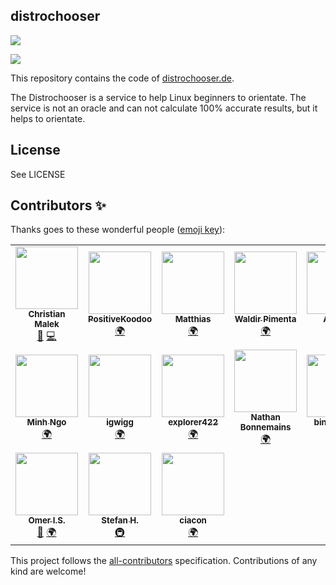 ## distrochooser


[![](https://distrochooser.de/tux.png)](https://distrochooser.de)

[![](https://cdn.rawgit.com/sindresorhus/awesome/d7305f38d29fed78fa85652e3a63e154dd8e8829/media/badge.svg)](https://github.com/vuejs/awesome-vue)

This repository contains the code of [distrochooser.de](http://distrochooser.de). 

The Distrochooser is a service to help Linux beginners to orientate. The service is not an oracle and can not calculate 100% accurate results, but it helps to orientate.

## License

See LICENSE


## Contributors ✨

Thanks goes to these wonderful people ([emoji key](https://allcontributors.org/docs/en/emoji-key)):

<!-- ALL-CONTRIBUTORS-LIST:START - Do not remove or modify this section -->
<!-- prettier-ignore-start -->
<!-- markdownlint-disable -->
<table>
  <tr>
    <td align="center"><a href="https://github.com/christianmalek"><img src="https://avatars2.githubusercontent.com/u/2873986?v=4?s=100" width="100px;" alt=""/><br /><sub><b>Christian Malek</b></sub></a><br /><a href="#design-christianmalek" title="Design">🎨</a> <a href="https://github.com/distrochooser/distrochooser/commits?author=christianmalek" title="Code">💻</a></td>
    <td align="center"><a href="https://github.com/PositiveKoodoo"><img src="https://avatars3.githubusercontent.com/u/48484929?v=4?s=100" width="100px;" alt=""/><br /><sub><b>PositiveKoodoo</b></sub></a><br /><a href="#translation-PositiveKoodoo" title="Translation">🌍</a></td>
    <td align="center"><a href="https://maddosaurus.github.io"><img src="https://avatars1.githubusercontent.com/u/8026915?v=4?s=100" width="100px;" alt=""/><br /><sub><b>Matthias</b></sub></a><br /><a href="#translation-Maddosaurus" title="Translation">🌍</a></td>
    <td align="center"><a href="https://zmoazeni.github.io/gitspective/#/timeline/waldyrious"><img src="https://avatars2.githubusercontent.com/u/478237?v=4?s=100" width="100px;" alt=""/><br /><sub><b>Waldir Pimenta</b></sub></a><br /><a href="#translation-waldyrious" title="Translation">🌍</a></td>
    <td align="center"><a href="https://github.com/jollypuppet"><img src="https://avatars0.githubusercontent.com/u/55812399?v=4?s=100" width="100px;" alt=""/><br /><sub><b>Andrea</b></sub></a><br /><a href="#translation-jollypuppet" title="Translation">🌍</a></td>
    <td align="center"><a href="https://github.com/z1r0-"><img src="https://avatars2.githubusercontent.com/u/6104256?v=4?s=100" width="100px;" alt=""/><br /><sub><b>Alex Sa</b></sub></a><br /><a href="#question-z1r0-" title="Answering Questions">💬</a> <a href="https://github.com/distrochooser/distrochooser/commits?author=z1r0-" title="Code">💻</a></td>
    <td align="center"><a href="https://github.com/xingjiapeng"><img src="https://avatars0.githubusercontent.com/u/47733616?v=4?s=100" width="100px;" alt=""/><br /><sub><b>xingjiapeng</b></sub></a><br /><a href="#translation-xingjiapeng" title="Translation">🌍</a></td>
  </tr>
  <tr>
    <td align="center"><a href="https://koji00.me/"><img src="https://avatars3.githubusercontent.com/u/43900679?v=4?s=100" width="100px;" alt=""/><br /><sub><b>Minh Ngo</b></sub></a><br /><a href="#translation-streetsamurai00mi" title="Translation">🌍</a></td>
    <td align="center"><a href="https://github.com/igwigg"><img src="https://avatars2.githubusercontent.com/u/5790079?v=4?s=100" width="100px;" alt=""/><br /><sub><b>igwigg</b></sub></a><br /><a href="#translation-igwigg" title="Translation">🌍</a></td>
    <td align="center"><a href="https://fosstodon.org/web/accounts/278904"><img src="https://avatars.githubusercontent.com/u/60455393?v=4?s=100" width="100px;" alt=""/><br /><sub><b>explorer422</b></sub></a><br /><a href="#translation-explorer422" title="Translation">🌍</a></td>
    <td align="center"><a href="https://nathanbonnemains.squill.fr/"><img src="https://avatars.githubusercontent.com/u/45366162?v=4?s=100" width="100px;" alt=""/><br /><sub><b>Nathan Bonnemains</b></sub></a><br /><a href="#translation-NathanBnm" title="Translation">🌍</a></td>
    <td align="center"><a href="https://github.com/binarynoise"><img src="https://avatars.githubusercontent.com/u/50302352?v=4?s=100" width="100px;" alt=""/><br /><sub><b>binarynoise</b></sub></a><br /><a href="#translation-binarynoise" title="Translation">🌍</a></td>
    <td align="center"><a href="https://github.com/jalovisko"><img src="https://avatars.githubusercontent.com/u/22379984?v=4?s=100" width="100px;" alt=""/><br /><sub><b>Nikita Letov</b></sub></a><br /><a href="#translation-jalovisko" title="Translation">🌍</a></td>
    <td align="center"><a href="https://github.com/henrydenhengst"><img src="https://avatars.githubusercontent.com/u/8768292?v=4?s=100" width="100px;" alt=""/><br /><sub><b>Henry den Hengst</b></sub></a><br /><a href="#translation-henrydenhengst" title="Translation">🌍</a></td>
  </tr>
  <tr>
    <td align="center"><a href="https://github.com/omeritzics"><img src="https://avatars.githubusercontent.com/u/66558205?v=4?s=100" width="100px;" alt=""/><br /><sub><b>Omer I.S.</b></sub></a><br /><a href="#question-omeritzics" title="Answering Questions">💬</a> <a href="#translation-omeritzics" title="Translation">🌍</a></td>
    <td align="center"><a href="https://github.com/EinPinsel"><img src="https://avatars.githubusercontent.com/u/12642546?v=4?s=100" width="100px;" alt=""/><br /><sub><b>Stefan H.</b></sub></a><br /><a href="#infra-EinPinsel" title="Infrastructure (Hosting, Build-Tools, etc)">🚇</a></td>
    <td align="center"><a href="https://github.com/ciacon"><img src="https://avatars.githubusercontent.com/u/49395?v=4?s=100" width="100px;" alt=""/><br /><sub><b>ciacon</b></sub></a><br /><a href="#translation-ciacon" title="Translation">🌍</a></td>
  </tr>
</table>

<!-- markdownlint-restore -->
<!-- prettier-ignore-end -->

<!-- ALL-CONTRIBUTORS-LIST:END -->

This project follows the [all-contributors](https://allcontributors.org) specification.
Contributions of any kind are welcome!
